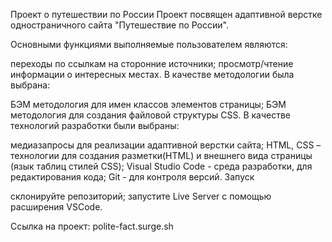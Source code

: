 Проект о путешествии по России
Проект посвящен адаптивной верстке одностраничного сайта "Путешествие по России". 

Основными функциями выполняемые пользователем являются:

переходы по ссылкам на сторонние источники;
просмотр/чтение информации о интересных местах.
В качестве методологии была выбрана:

БЭМ методология для имен классов элементов страницы;
БЭМ методология для создания файловой структуры CSS.
В качестве технологий разработки были выбраны:

медиазапросы для реализации адаптивной верстки сайта;
HTML, CSS – технологии для создания разметки(HTML) и внешнего вида страницы (язык таблиц стилей CSS);
Visual Studio Code - среда разработки, для редактирования кода;
Git - для контроля версий.
Запуск

склонируйте репозиторий;
запустите Live Server с помощью расширения VSCode.

Ссылка на проект:
polite-fact.surge.sh
